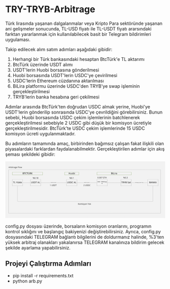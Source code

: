 # TRY-TRYB-Arbitrage

Türk lirasında yaşanan dalgalanmalar veya Kripto Para sektöründe yaşanan ani gelişmeler sonucunda, TL-USD fiyatı ile TL-USDT fiyatı ararsındaki farktan yararlanmak için kullanılabilecek basit bir Telegram bildirimleri uygulaması.

Takip edilecek alım satım adımları aşağıdaki gibidir:

1) Herhangi bir Türk bankasındaki hesaptan BtcTürk'e TL aktarımı
2) BtcTürk üzerinde USDT alımı
3) USDT'lerin Huobi borsasına gönderilmesi
4) Huobi borsasında USDT'lerin USDC'ye çevirilmesi
5) USDC'lerin Ethereum cüzdanına aktarılması
6) BiLira platformu üzerinde USDC'den TRYB'ye swap işleminin gerçekleştirilmesi
7) TRYB'lerin banka hesabına geri çekilmesi


Adımlar arasında BtcTürk'ten doğrudan USDC almak yerine, Huobi'ye USDT'lerin gönderilip sonrasında USDC'ye çevrildiğini görebilirsiniz. Bunun sebebi, Huobi borsasında USDC çekim işlemlerinin batchlenerek gerçekleştirilmesi sebebiyle 2 USDC gibi düşük bir komisyon ücretiyle gerçekleştirilmesidir. BtcTürk'te USDC çekim işlemlerinde 15 USDC komisyon ücreti uygulanmaktadır. 

Bu adımların tamamında amaç, birbirinden bağımsız çalışan fakat ilişkili olan piyasalardaki farklardan faydalanabilmektir. Gerçekleştirilen adımlar için akış şeması şekildeki gibidir:

![Arbitraj işlemi için akış şeması](https://github.com/iakarsu/TRY-TRYB-Arbitrage/blob/main/schema1.png?raw=true)

config.py dosyası üzerinde, borsaların komisyon oranlarını, programın kontrol sıklığını ve başlangıç bakiyenizi değiştirebilirsiniz. Ayrıca, config.py dosyasındaki TELEGRAM bağlantı bilgilerini de doldurmanız halinde, %3'ten yüksek arbitraj olanakları yakalanırsa TELEGRAM kanalınıza bildirim gelecek şekilde ayarlama yapabilirsiniz.


## Projeyi Çalıştırma Adımları

- pip install -r requirements.txt
- python arb.py

